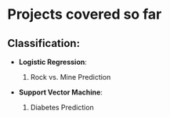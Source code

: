 # Projects covered so far

## Classification:

- **Logistic Regression**:
    1. Rock vs. Mine Prediction


- **Support Vector Machine**:
    1. Diabetes Prediction